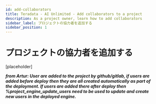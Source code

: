 ```yaml
---
id: add-collaborators
title: Teradata - AI Unlimited - Add collaborators to a project
description: As a project owner, learn how to add collaborators
sidebar_label: プロジェクトの協力者を追加する
sidebar_position: 1
---
```


# プロジェクトの協力者を追加する

[placeholder]

***from Artur: User are added to the project by github/gitlab, if users are added before deploy then they are all created automatically as part of the deployment. If users are added there after deploy then %project_engine_update_users need to be used to update and create new users in the deployed engine.***
